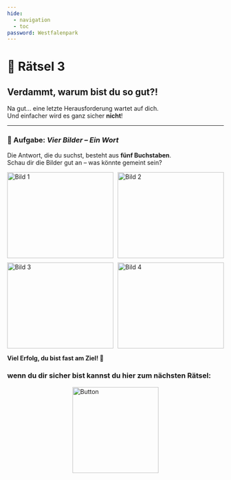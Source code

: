 ```yaml
---
hide:
  - navigation
  - toc
password: Westfalenpark
---
```



# 🧩 Rätsel 3

## Verdammt, warum bist du so gut?!

Na gut… eine letzte Herausforderung wartet auf dich.  
Und einfacher wird es ganz sicher **nicht**!

---

### 🎯 Aufgabe: *Vier Bilder – Ein Wort*

Die Antwort, die du suchst, besteht aus **fünf Buchstaben**.  
Schau dir die Bilder gut an – was könnte gemeint sein?

<div style="display: grid; grid-template-columns: repeat(2, 1fr); gap: 10px;">
    <img src="https://GleichSieg.github.io/LeasGeschenk/img/Typisch-kölsch_Der-Bierdeckel-auf-dem-Kölschglas.jpg" 
         alt="Bild 1" style="width: 100%; height: 200px; object-fit: cover;">
    <img src="https://GleichSieg.github.io/LeasGeschenk/img/istockphoto-1250060602-612x612.jpg" 
         alt="Bild 2" style="width: 100%; height: 200px; object-fit: cover;">
    <img src="https://GleichSieg.github.io/LeasGeschenk/img/olivenbaum-m017005_w_2.jpg" 
         alt="Bild 3" style="width: 100%; height: 200px; object-fit: cover;">
    <img src="https://GleichSieg.github.io/LeasGeschenk/img/paint-boxes-1189945_1280.jpg" 
         alt="Bild 4" style="width: 100%; height: 200px; object-fit: cover;">
</div>

**Viel Erfolg, du bist fast am Ziel! 🚀**
### **wenn du dir sicher bist kannst du hier zum nächsten Rätsel:**  
<a href="https://GleichSieg.github.io/LeasGeschenk/Rätsel4" target="_blank">
    <img src="https://GleichSieg.github.io/LeasGeschenk/img/Schlaubi.jpg" alt="Button" width="200" style="display: block; margin: 0 auto;">
</a>
